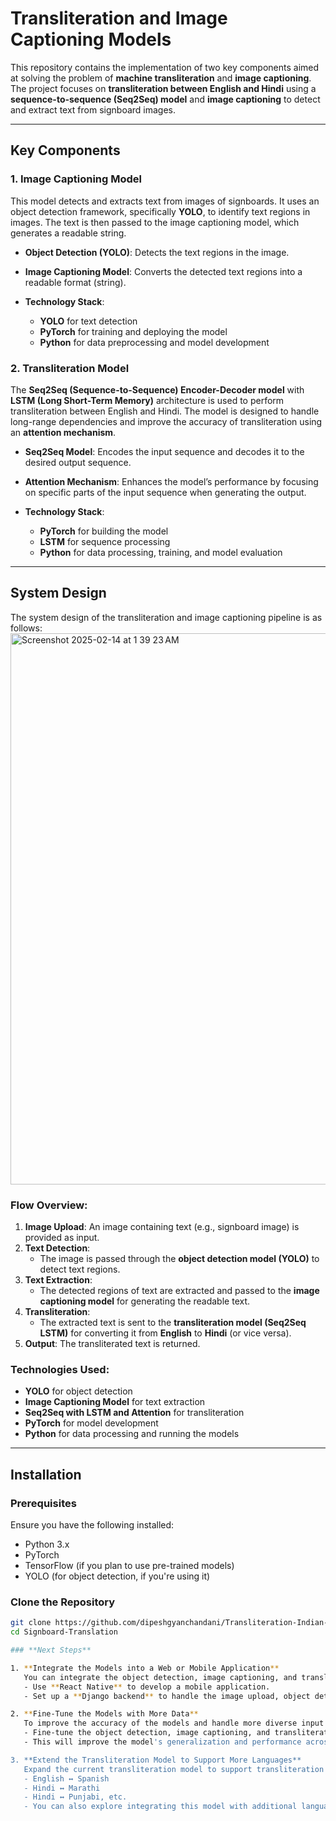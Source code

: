 # **Transliteration and Image Captioning Models**

This repository contains the implementation of two key components aimed at solving the problem of **machine transliteration** and **image captioning**. The project focuses on **transliteration between English and Hindi** using a **sequence-to-sequence (Seq2Seq) model** and **image captioning** to detect and extract text from signboard images.

---

## **Key Components**

### **1. Image Captioning Model**

This model detects and extracts text from images of signboards. It uses an object detection framework, specifically **YOLO**, to identify text regions in images. The text is then passed to the image captioning model, which generates a readable string.

- **Object Detection (YOLO)**: Detects the text regions in the image.
- **Image Captioning Model**: Converts the detected text regions into a readable format (string).

- **Technology Stack**:
  - **YOLO** for text detection
  - **PyTorch** for training and deploying the model
  - **Python** for data preprocessing and model development

### **2. Transliteration Model**

The **Seq2Seq (Sequence-to-Sequence) Encoder-Decoder model** with **LSTM (Long Short-Term Memory)** architecture is used to perform transliteration between English and Hindi. The model is designed to handle long-range dependencies and improve the accuracy of transliteration using an **attention mechanism**.

- **Seq2Seq Model**: Encodes the input sequence and decodes it to the desired output sequence.
- **Attention Mechanism**: Enhances the model’s performance by focusing on specific parts of the input sequence when generating the output.
  
- **Technology Stack**:
  - **PyTorch** for building the model
  - **LSTM** for sequence processing
  - **Python** for data processing, training, and model evaluation

---

## **System Design**

The system design of the transliteration and image captioning pipeline is as follows:
<img width="882" alt="Screenshot 2025-02-14 at 1 39 23 AM" src="https://github.com/user-attachments/assets/452b66f6-60c9-45ed-8db2-bad5605e362f" />

### **Flow Overview:**

1. **Image Upload**: An image containing text (e.g., signboard image) is provided as input.
2. **Text Detection**:
   - The image is passed through the **object detection model (YOLO)** to detect text regions.
3. **Text Extraction**:
   - The detected regions of text are extracted and passed to the **image captioning model** for generating the readable text.
4. **Transliteration**:
   - The extracted text is sent to the **transliteration model (Seq2Seq LSTM)** for converting it from **English** to **Hindi** (or vice versa).
5. **Output**: The transliterated text is returned.


### **Technologies Used:**
- **YOLO** for object detection
- **Image Captioning Model** for text extraction
- **Seq2Seq with LSTM and Attention** for transliteration
- **PyTorch** for model development
- **Python** for data processing and running the models

---

## **Installation**

### **Prerequisites**

Ensure you have the following installed:

- Python 3.x
- PyTorch
- TensorFlow (if you plan to use pre-trained models)
- YOLO (for object detection, if you're using it)

### **Clone the Repository**

```bash
git clone https://github.com/dipeshgyanchandani/Transliteration-Indian-Languages.git
cd Signboard-Translation

### **Next Steps**

1. **Integrate the Models into a Web or Mobile Application**  
   You can integrate the object detection, image captioning, and transliteration models into a web or mobile application. For example:
   - Use **React Native** to develop a mobile application.
   - Set up a **Django backend** to handle the image upload, object detection, text extraction, and transliteration processes in real-time.

2. **Fine-Tune the Models with More Data**  
   To improve the accuracy of the models and handle more diverse input scenarios (e.g., various fonts, languages, or noisy images):
   - Fine-tune the object detection, image captioning, and transliteration models with a larger and more diverse dataset.
   - This will improve the model's generalization and performance across different signboards and languages.

3. **Extend the Transliteration Model to Support More Languages**  
   Expand the current transliteration model to support transliteration between additional language pairs, such as:
   - English ↔ Spanish
   - Hindi ↔ Marathi
   - Hindi ↔ Punjabi, etc.
   - You can also explore integrating this model with additional language datasets to support transliteration of multiple languages.
